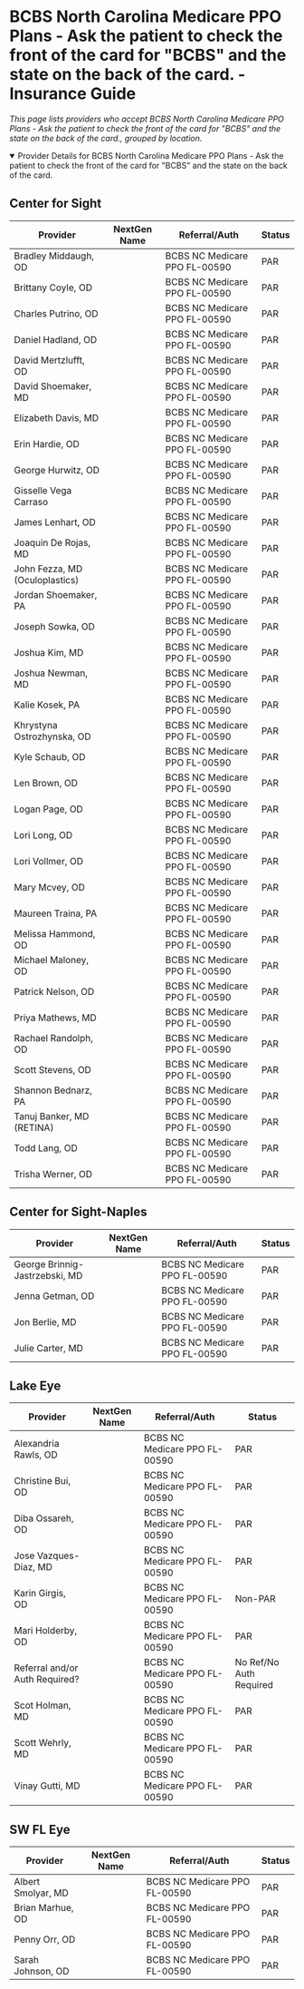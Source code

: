 # BCBS North Carolina Medicare PPO Plans - Ask the patient to check the front of the card for "BCBS" and the state on the back of the card. - Insurance Guide

*This page lists providers who accept BCBS North Carolina Medicare PPO Plans - Ask the patient to check the front of the card for "BCBS" and the state on the back of the card., grouped by location.*

<details open><summary>Provider Details for BCBS North Carolina Medicare PPO Plans - Ask the patient to check the front of the card for "BCBS" and the state on the back of the card.</summary>

## Center for Sight

| Provider | NextGen Name | Referral/Auth | Status |
|----------|-------------|--------------|--------|
| Bradley Middaugh, OD |  | BCBS NC Medicare PPO FL-00590 | PAR |
| Brittany Coyle, OD |  | BCBS NC Medicare PPO FL-00590 | PAR |
| Charles Putrino, OD |  | BCBS NC Medicare PPO FL-00590 | PAR |
| Daniel Hadland, OD |  | BCBS NC Medicare PPO FL-00590 | PAR |
| David Mertzlufft, OD |  | BCBS NC Medicare PPO FL-00590 | PAR |
| David Shoemaker, MD |  | BCBS NC Medicare PPO FL-00590 | PAR |
| Elizabeth Davis, MD |  | BCBS NC Medicare PPO FL-00590 | PAR |
| Erin Hardie, OD |  | BCBS NC Medicare PPO FL-00590 | PAR |
| George Hurwitz, OD |  | BCBS NC Medicare PPO FL-00590 | PAR |
| Gisselle Vega Carraso |  | BCBS NC Medicare PPO FL-00590 | PAR |
| James Lenhart, OD |  | BCBS NC Medicare PPO FL-00590 | PAR |
| Joaquin De Rojas, MD |  | BCBS NC Medicare PPO FL-00590 | PAR |
| John Fezza, MD (Oculoplastics) |  | BCBS NC Medicare PPO FL-00590 | PAR |
| Jordan Shoemaker, PA |  | BCBS NC Medicare PPO FL-00590 | PAR |
| Joseph Sowka, OD |  | BCBS NC Medicare PPO FL-00590 | PAR |
| Joshua Kim, MD |  | BCBS NC Medicare PPO FL-00590 | PAR |
| Joshua Newman, MD |  | BCBS NC Medicare PPO FL-00590 | PAR |
| Kalie Kosek, PA |  | BCBS NC Medicare PPO FL-00590 | PAR |
| Khrystyna Ostrozhynska, OD |  | BCBS NC Medicare PPO FL-00590 | PAR |
| Kyle Schaub, OD |  | BCBS NC Medicare PPO FL-00590 | PAR |
| Len Brown, OD |  | BCBS NC Medicare PPO FL-00590 | PAR |
| Logan Page, OD |  | BCBS NC Medicare PPO FL-00590 | PAR |
| Lori Long, OD |  | BCBS NC Medicare PPO FL-00590 | PAR |
| Lori Vollmer, OD |  | BCBS NC Medicare PPO FL-00590 | PAR |
| Mary Mcvey, OD |  | BCBS NC Medicare PPO FL-00590 | PAR |
| Maureen Traina, PA |  | BCBS NC Medicare PPO FL-00590 | PAR |
| Melissa Hammond, OD |  | BCBS NC Medicare PPO FL-00590 | PAR |
| Michael Maloney, OD |  | BCBS NC Medicare PPO FL-00590 | PAR |
| Patrick Nelson, OD |  | BCBS NC Medicare PPO FL-00590 | PAR |
| Priya Mathews, MD |  | BCBS NC Medicare PPO FL-00590 | PAR |
| Rachael Randolph, OD |  | BCBS NC Medicare PPO FL-00590 | PAR |
| Scott Stevens, OD |  | BCBS NC Medicare PPO FL-00590 | PAR |
| Shannon Bednarz, PA |  | BCBS NC Medicare PPO FL-00590 | PAR |
| Tanuj Banker, MD (RETINA) |  | BCBS NC Medicare PPO FL-00590 | PAR |
| Todd Lang, OD |  | BCBS NC Medicare PPO FL-00590 | PAR |
| Trisha Werner, OD |  | BCBS NC Medicare PPO FL-00590 | PAR |

## Center for Sight-Naples

| Provider | NextGen Name | Referral/Auth | Status |
|----------|-------------|--------------|--------|
| George Brinnig-Jastrzebski, MD |  | BCBS NC Medicare PPO FL-00590 | PAR |
| Jenna Getman, OD |  | BCBS NC Medicare PPO FL-00590 | PAR |
| Jon Berlie, MD |  | BCBS NC Medicare PPO FL-00590 | PAR |
| Julie Carter, MD |  | BCBS NC Medicare PPO FL-00590 | PAR |

## Lake Eye 

| Provider | NextGen Name | Referral/Auth | Status |
|----------|-------------|--------------|--------|
| Alexandria Rawls, OD |  | BCBS NC Medicare PPO FL-00590 | PAR |
| Christine Bui, OD |  | BCBS NC Medicare PPO FL-00590 | PAR |
| Diba Ossareh, OD |  | BCBS NC Medicare PPO FL-00590 | PAR |
| Jose Vazques-Diaz, MD |  | BCBS NC Medicare PPO FL-00590 | PAR |
| Karin Girgis, OD |  | BCBS NC Medicare PPO FL-00590 | Non-PAR |
| Mari Holderby, OD |  | BCBS NC Medicare PPO FL-00590 | PAR |
| Referral and/or Auth Required? |  | BCBS NC Medicare PPO FL-00590 | No Ref/No Auth Required |
| Scot Holman, MD |  | BCBS NC Medicare PPO FL-00590 | PAR |
| Scott Wehrly, MD |  | BCBS NC Medicare PPO FL-00590 | PAR |
| Vinay Gutti, MD |  | BCBS NC Medicare PPO FL-00590 | PAR |

## SW FL Eye

| Provider | NextGen Name | Referral/Auth | Status |
|----------|-------------|--------------|--------|
| Albert Smolyar, MD |  | BCBS NC Medicare PPO FL-00590 | PAR |
| Brian Marhue, OD |  | BCBS NC Medicare PPO FL-00590 | PAR |
| Penny Orr, OD |  | BCBS NC Medicare PPO FL-00590 | PAR |
| Sarah Johnson, OD |  | BCBS NC Medicare PPO FL-00590 | PAR |

</details>

